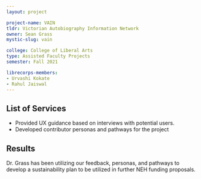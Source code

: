 ```yaml
---
layout: project

project-name: VAIN
tldr: Victorian Autobiography Information Network
owner: Sean Grass
mystic-slug: vain

college: College of Liberal Arts
type: Assisted Faculty Projects
semester: Fall 2021

librecorps-members:
- Urvashi Kokate
- Rahul Jaiswal
---
```


## List of Services
- Provided UX guidance based on interviews with potential users.
- Developed contributor personas and pathways for the project

## Results

Dr. Grass has been utilizing our feedback, personas, and pathways to develop a sustainability plan to be utilized in further NEH funding proposals.
